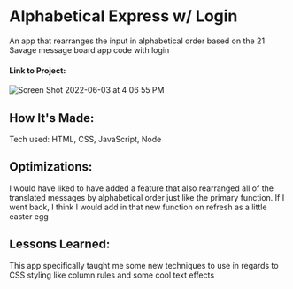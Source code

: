 # Alphabetical Express w/ Login

An app that rearranges the input in alphabetical order based on the 21 Savage message board app code with login

#### Link to Project: 

![Screen Shot 2022-06-03 at 4 06 55 PM](https://user-images.githubusercontent.com/101993328/171945990-92068df3-fd4f-48a3-a811-7cfb46cbf112.png)

## How It's Made:
Tech used: HTML, CSS, JavaScript, Node

## Optimizations: 
I would have liked to have added a feature that also rearranged all of the translated messages by alphabetical order just like the primary function. If I went back, I think I would add in that new function on refresh as a little easter egg

## Lessons Learned: 
This app specifically taught me some new techniques to use in regards to CSS styling like column rules and some cool text effects
